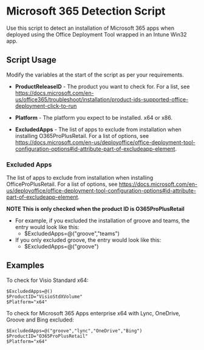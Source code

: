 # Microsoft 365 Detection Script

Use this script to detect an installation of Microsoft 365 apps when deployed using the Office Deployment Tool wrapped in an Intune Win32 app.

## Script Usage
Modify the variables at the start of the script as per your requirements.
 - **ProductReleaseID** - The product you want to check for. For a list, see https://docs.microsoft.com/en-us/office365/troubleshoot/installation/product-ids-supported-office-deployment-click-to-run

 - **Platform** - The platform you expect to be installed. x64 or x86.

 - **ExcludedApps** - The list of apps to exclude from installation when installing O365ProPlusRetail. For a list of options, see https://docs.microsoft.com/en-us/deployoffice/office-deployment-tool-configuration-options#id-attribute-part-of-excludeapp-element.
 
### Excluded Apps
The list of apps to exclude from installation when installing OfficeProPlusRetail. For a list of options, see https://docs.microsoft.com/en-us/deployoffice/office-deployment-tool-configuration-options#id-attribute-part-of-excludeapp-element.

**NOTE This is only checked when the product ID is O365ProPlusRetail**

 - For example, if you excluded the installation of groove and teams, the entry would look like this:
   - $ExcludedApps=@("groove","teams")
 - If you only excluded groove, the entry would look like this:
   - $ExcludedApps=@("groove")

## Examples

To check for Visio Standard x64:
```
$ExcludedApps=@()
$ProductID="VisioStdXVolume"
$Platform="x64"
```

To check for Microsoft 365 Apps enterprise x64 with Lync, OneDrive, Groove and Bing excluded:
```
$ExcludedApps=@("groove","lync","OneDrive","Bing")
$ProductID="O365ProPlusRetail"
$Platform="x64"
```
